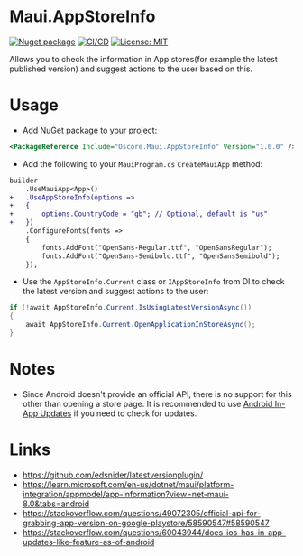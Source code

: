 # Maui.AppStoreInfo

[![Nuget package](https://img.shields.io/nuget/vpre/Oscore.Maui.AppStoreInfo)](https://www.nuget.org/packages/Oscore.Maui.AppStoreInfo/)
[![CI/CD](https://github.com/oscoreio/Maui.AppStoreInfo/actions/workflows/dotnet.yml/badge.svg?branch=main)](https://github.com/oscoreio/Maui.AppStoreInfo/actions/workflows/dotnet.yml)
[![License: MIT](https://img.shields.io/github/license/oscoreio/Maui.AppStoreInfo)](https://github.com/oscoreio/Maui.AppStoreInfo/blob/main/LICENSE)

Allows you to check the information in App stores(for example the latest published version)
and suggest actions to the user based on this.

# Usage
- Add NuGet package to your project:
```xml
<PackageReference Include="Oscore.Maui.AppStoreInfo" Version="1.0.0" />
```
- Add the following to your `MauiProgram.cs` `CreateMauiApp` method:
```diff
builder
    .UseMauiApp<App>()
+   .UseAppStoreInfo(options =>
+   {
+       options.CountryCode = "gb"; // Optional, default is "us"
+   })
    .ConfigureFonts(fonts =>
    {
        fonts.AddFont("OpenSans-Regular.ttf", "OpenSansRegular");
        fonts.AddFont("OpenSans-Semibold.ttf", "OpenSansSemibold");
    });
```
- Use the `AppStoreInfo.Current` class or `IAppStoreInfo` from DI to check the latest version and suggest actions to the user:
```csharp
if (!await AppStoreInfo.Current.IsUsingLatestVersionAsync())
{
    await AppStoreInfo.Current.OpenApplicationInStoreAsync();
}
```

# Notes
- Since Android doesn't provide an official API, there is no support for this other than opening a store page. It is recommended to use [Android In-App Updates](https://github.com/oscoreio/Maui.Android.InAppUpdates) if you need to check for updates.

# Links
- https://github.com/edsnider/latestversionplugin/
- https://learn.microsoft.com/en-us/dotnet/maui/platform-integration/appmodel/app-information?view=net-maui-8.0&tabs=android
- https://stackoverflow.com/questions/49072305/official-api-for-grabbing-app-version-on-google-playstore/58590547#58590547
- https://stackoverflow.com/questions/60043944/does-ios-has-in-app-updates-like-feature-as-of-android
